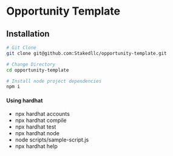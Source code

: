 # Opportunity Template
## Installation
```bash
# Git Clone
git clone git@github.com:Stakedllc/opportunity-template.git

# Change Directory
cd opportunity-template

# Install node project dependencies
npm i
```

#### Using hardhat
  - npx hardhat accounts
  - npx hardhat compile
  - npx hardhat test
  - npx hardhat node
  - node scripts/sample-script.js
  - npx hardhat help
